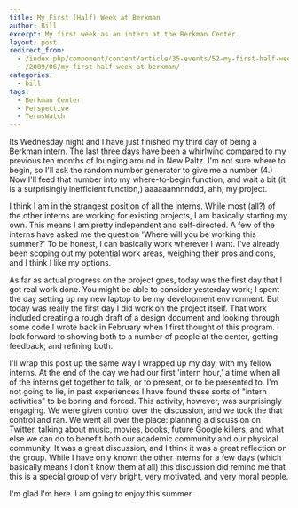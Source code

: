 ```yaml
---
title: My First (Half) Week at Berkman
author: Bill
excerpt: My first week as an intern at the Berkman Center.
layout: post
redirect_from:
  - /index.php/component/content/article/35-events/52-my-first-half-week-at-berkman
  - /2009/06/my-first-half-week-at-berkman/
categories:
  - bill
tags:
  - Berkman Center
  - Perspective
  - TermsWatch
---
```

Its Wednesday night and I have just finished my third day of being a Berkman
intern. The last three days have been a whirlwind compared to my previous ten
months of lounging around in New Paltz. I'm not sure where to begin, so I'll
ask the random number generator to give me a number (4.) Now I'll feed that
number into my where-to-begin function, and wait a bit (it is a surprisingly
inefficient function,) aaaaaannnnddd, ahh, my project.

I think I am in the strangest position of all the interns. While most (all?) of
the other interns are working for existing projects, I am basically starting my
own. This means I am pretty independent and self-directed. A few of the interns
have asked me the question 'Where will you be working this summer?' To be
honest, I can basically work wherever I want. I've already been scoping out my
potential work areas, weighing their pros and cons, and I think I like my
options.

As far as actual progress on the project goes, today was the first day that I
got real work done. You might be able to consider yesterday work; I spent the
day setting up my new laptop to be my development environment. But today was
really the first day I did work on the project itself. That work included
creating a rough draft of a design document and looking through some code I
wrote back in February when I first thought of this program. I look forward to
showing both to a number of people at the center, getting feedback, and
refining both.

I'll wrap this post up the same way I wrapped up my day, with my fellow
interns. At the end of the day we had our first 'intern hour,' a time when all
of the interns get together to talk, or to present, or to be presented to. I'm
not going to lie, in past experiences I have found these sorts of "intern
activities" to be boring and forced. This activity, however, was surprisingly
engaging. We were given control over the discussion, and we took the that
control and ran. We went all over the place: planning a discussion on Twitter,
talking about music, movies, books, future Google killers, and what else we can
do to benefit both our academic community and our physical community. It was a
great discussion, and I think it was a great reflection on the group. While I
have only known the other interns for a few days (which basically means I don't
know them at all) this discussion did remind me that this is a special group of
very bright, very motivated, and very moral people.

I'm glad I'm here. I am going to enjoy this summer.
